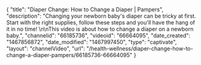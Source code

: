 {
    "title": "Diaper Change: How to Change a Diaper | Pampers",
    "description": "Changing your newborn baby's diaper can be tricky at first. Start with the right supplies, follow these steps and you'll have the hang of it in no time! \n\nThis video is about how to change a diaper on a newborn baby.",
    "channelid": "66185736",
    "videoid": "66664095",
    "date_created": "1467856872",
    "date_modified": "1467997450",
    "type": "captivate",
    "layout": "channelVideo",
    "url": "\/health-wellness\/diaper-change-how-to-change-a-diaper-pampers\/66185736-66664095"
}